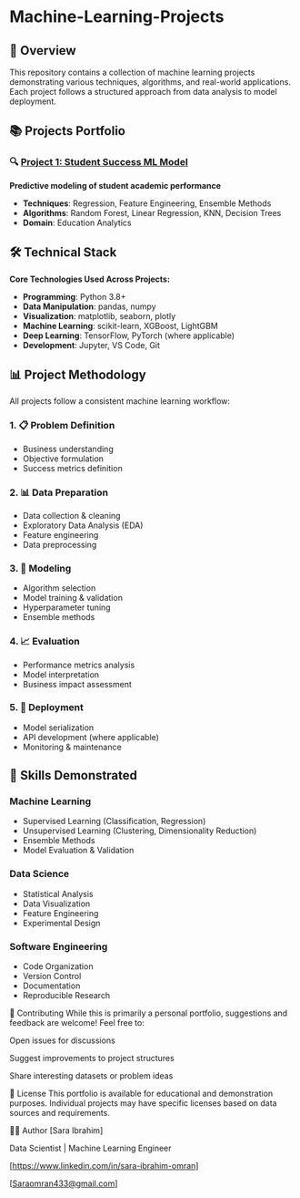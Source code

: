 # Machine-Learning-Projects

## 🎯 Overview
This repository contains a collection of machine learning projects demonstrating various techniques, algorithms, and real-world applications. Each project follows a structured approach from data analysis to model deployment.

## 📚 Projects Portfolio

### 🔍 [Project 1: Student Success ML Model](student-success-ml/)
**Predictive modeling of student academic performance**
- **Techniques**: Regression, Feature Engineering, Ensemble Methods
- **Algorithms**: Random Forest, Linear Regression, KNN, Decision Trees
- **Domain**: Education Analytics
  
## 🛠️ Technical Stack
**Core Technologies Used Across Projects:**
- **Programming**: Python 3.8+
- **Data Manipulation**: pandas, numpy
- **Visualization**: matplotlib, seaborn, plotly
- **Machine Learning**: scikit-learn, XGBoost, LightGBM
- **Deep Learning**: TensorFlow, PyTorch (where applicable)
- **Development**: Jupyter, VS Code, Git

## 📊 Project Methodology
All projects follow a consistent machine learning workflow:

### 1. 📋 Problem Definition
- Business understanding
- Objective formulation
- Success metrics definition

### 2. 📊 Data Preparation
- Data collection & cleaning
- Exploratory Data Analysis (EDA)
- Feature engineering
- Data preprocessing

### 3. 🤖 Modeling
- Algorithm selection
- Model training & validation
- Hyperparameter tuning
- Ensemble methods

### 4. 📈 Evaluation
- Performance metrics analysis
- Model interpretation
- Business impact assessment

### 5. 🚀 Deployment
- Model serialization
- API development (where applicable)
- Monitoring & maintenance

## 🎯 Skills Demonstrated

### **Machine Learning**
- Supervised Learning (Classification, Regression)
- Unsupervised Learning (Clustering, Dimensionality Reduction)
- Ensemble Methods
- Model Evaluation & Validation

### **Data Science**
- Statistical Analysis
- Data Visualization
- Feature Engineering
- Experimental Design

### **Software Engineering**
- Code Organization
- Version Control
- Documentation
- Reproducible Research

🤝 Contributing
While this is primarily a personal portfolio, suggestions and feedback are welcome! Feel free to:

Open issues for discussions

Suggest improvements to project structures

Share interesting datasets or problem ideas

📄 License
This portfolio is available for educational and demonstration purposes. Individual projects may have specific licenses based on data sources and requirements.

👨‍💻 Author
[Sara Ibrahim]

Data Scientist | Machine Learning Engineer

[https://www.linkedin.com/in/sara-ibrahim-omran]

[Saraomran433@gmail.com]



